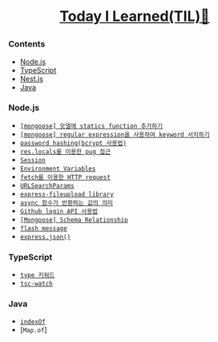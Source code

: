 # <p align="center">[Today I Learned(TIL)🚀](https://github.com/Brylimo/TIL/issues)</p>
### Contents
- [Node.js](#Node.js)
- [TypeScript](#TypeScript)
- [Nest.js](#Nest.js)
- [Java](#Java)

### Node.js
- [`[mongoose] 모델에 statics function 추가하기`](https://github.com/Brylimo/TIL/issues/2)
- [`[mongoose] regular expression을 사용하여 keyword 서치하기`](https://github.com/Brylimo/TIL/issues/3)
- [`password hashing(bcrypt 사용법)`](https://github.com/Brylimo/TIL/issues/4)
- [`res.locals를 이용한 pug 접근`](https://github.com/Brylimo/TIL/issues/5)
- [`Session`](https://github.com/Brylimo/TIL/issues/6)
- [`Environment Variables`](https://github.com/Brylimo/TIL/issues/7)
- [`fetch를 이용한 HTTP request`](https://github.com/Brylimo/TIL/issues/8)
- [`URLSearchParams`](https://github.com/Brylimo/TIL/issues/9)
- [`express-fileupload library`](https://github.com/Brylimo/TIL/issues/12)
- [`async 함수가 반환하는 값의 의미`](https://github.com/Brylimo/TIL/issues/13)
- [`Github login API 사용법`](https://github.com/Brylimo/TIL/issues/14)
- [`[Mongoose] Schema Relationship`](https://github.com/Brylimo/TIL/issues/15)
- [`flash message`](https://github.com/Brylimo/TIL/issues/16)
- [`express.json()`](https://github.com/Brylimo/TIL/issues/17)

### TypeScript
- [`type 키워드`](https://github.com/Brylimo/TIL/issues/10)
- [`tsc-watch`](https://github.com/Brylimo/TIL/issues/11)

### Java
- [`indexOf`](https://github.com/Brylimo/TIL/issues/18)
- [`Map.of`]
